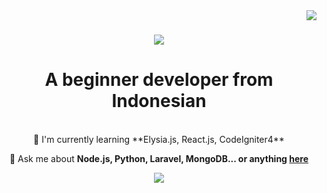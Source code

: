 <img align="right" src="https://visitor-badge.laobi.icu/badge?page_id=ItsBayyyy.visitor-badge" />

<h1 align="center">
  <a href="https://git.io/typing-svg">
    <img src="https://readme-typing-svg.demolab.com/?font=Rightteous&size=35&center=true&vCenter=true&width=500&height=70&duration=4000&lines=Hi+There+👋;I'm+Bayy">
  </a>
</h1>

<h1 align="center">A beginner developer from Indonesian</h1>

<br/>

<div align="center">
  🌴 I'm currently learning **Elysia.js, React.js, CodeIgniter4**

  💬 Ask me about **Node.js, Python, Laravel, MongoDB... or anything [here](https://github.com/ItsBayyyy)**
  
</div>

<div align="center">
  <a href="mailto:yuuxdrestapi@gmail.com">
    <img src="https://img.shields.io/badge/Gmail-D14836?style=for-the-badge&logo=gmail&logoColor=white" target="_blank">
  </a>
</div>
